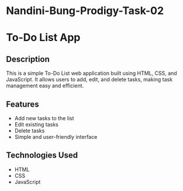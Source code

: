 # Nandini-Bung-Prodigy-Task-02

# To-Do List App

## Description
This is a simple To-Do List web application built using HTML, CSS, and JavaScript. It allows users to add, edit, and delete tasks, making task management easy and efficient.

## Features
- Add new tasks to the list
- Edit existing tasks
- Delete tasks
- Simple and user-friendly interface

## Technologies Used
- HTML
- CSS
- JavaScript

